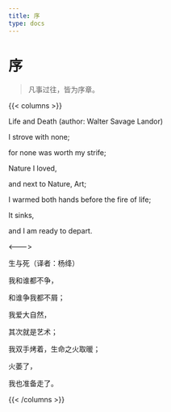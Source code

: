 ```yaml
---
title: 序
type: docs
---
```


# 序

> 凡事过往，皆为序章。

{{< columns >}}

Life and Death (author: Walter Savage Landor)

I strove with none;

for none was worth my strife;

Nature I loved,

and next to Nature, Art;

I warmed both hands before the fire of life;

It sinks,

and I am ready to depart.

<--->

生与死（译者：杨绛）

我和谁都不争，

和谁争我都不屑；

我爱大自然，

其次就是艺术；

我双手烤着，生命之火取暖；

火萎了，

我也准备走了。

{{< /columns >}}